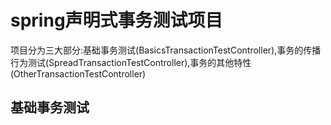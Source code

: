 # spring声明式事务测试项目
项目分为三大部分:基础事务测试(BasicsTransactionTestController),事务的传播行为测试(SpreadTransactionTestController),事务的其他特性(OtherTransactionTestController)

## 基础事务测试
